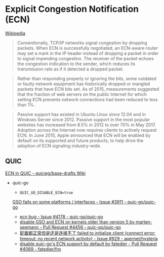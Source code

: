 # Explicit Congestion Notification (ECN)
[Wikipedia](https://en.wikipedia.org/wiki/Explicit_Congestion_Notification)

> Conventionally, TCP/IP networks signal congestion by dropping packets. When ECN is successfully negotiated, an ECN-aware router may set a mark in the IP header instead of dropping a packet in order to signal impending congestion. The receiver of the packet echoes the congestion indication to the sender, which reduces its transmission rate as if it detected a dropped packet.

> Rather than responding properly or ignoring the bits, some outdated or faulty network equipment has historically dropped or mangled packets that have ECN bits set. As of 2015, measurements suggested that the fraction of web servers on the public Internet for which setting ECN prevents network connections had been reduced to less than 1%.

> Passive support has existed in Ubuntu Linux since 12.04 and in Windows Server since 2012. Passive support in the most popular websites has increased from 8.5% in 2012 to over 70% in May 2017. Adoption across the Internet now requires clients to actively request ECN. In June 2015, Apple announced that ECN will be enabled by default on its supported and future products, to help drive the adoption of ECN signaling industry-wide.

## QUIC
[ECN in QUIC - quicwg/base-drafts Wiki](https://github.com/quicwg/base-drafts/wiki/ECN-in-QUIC)

- quic-go
  - `QUIC_GO_DISABLE_ECN=true`

  [GSO fails on some platforms / interfaces - Issue #3911 - quic-go/quic-go](https://github.com/quic-go/quic-go/issues/3911)
  - [ecn bug - Issue #4178 - quic-go/quic-go](https://github.com/quic-go/quic-go/issues/4178)
  - [disable GSO and ECN on kernels older than version 5 by marten-seemann - Pull Request #4456 - quic-go/quic-go](https://github.com/quic-go/quic-go/pull/4456)
  - [配置都正常但是还是连接不了 failed to initialize client (connect error: timeout: no recent network activity) - Issue #929 - apernet/hysteria](https://github.com/apernet/hysteria/issues/929)
  - [disable quic-go's ECN support by default by fatedier - Pull Request #4069 - fatedier/frp](https://github.com/fatedier/frp/pull/4069)
